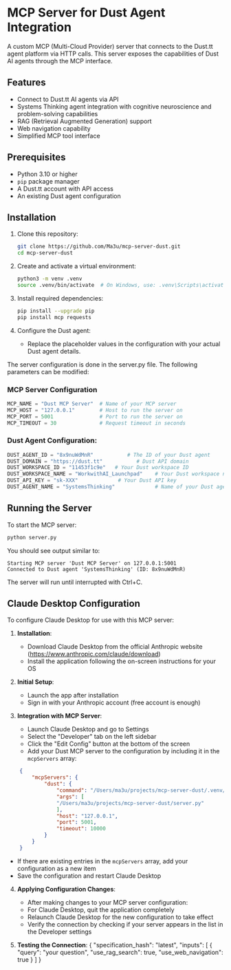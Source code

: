 # MCP Server for Dust Agent Integration

A custom MCP (Multi-Cloud Provider) server that connects to the Dust.tt agent platform via HTTP calls. This server exposes the capabilities of Dust AI agents through the MCP interface.

## Features

- Connect to Dust.tt AI agents via API
- Systems Thinking agent integration with cognitive neuroscience and problem-solving capabilities
- RAG (Retrieval Augmented Generation) support
- Web navigation capability
- Simplified MCP tool interface

## Prerequisites

- Python 3.10 or higher
- `pip` package manager
- A Dust.tt account with API access
- An existing Dust agent configuration

## Installation

1. Clone this repository:

   ```bash
   git clone https://github.com/Ma3u/mcp-server-dust.git
   cd mcp-server-dust
   ```

2. Create and activate a virtual environment:

   ```bash
   python3 -m venv .venv
   source .venv/bin/activate  # On Windows, use: .venv\Scripts\activate
   ```

3. Install required dependencies:

   ```bash
   pip install --upgrade pip
   pip install mcp requests
   ```

4. Configure the Dust agent:
   - Replace the placeholder values in the configuration with your actual Dust agent details.

The server configuration is done in the server.py file. The following parameters can be modified:

### MCP Server Configuration

``` python
MCP_NAME = "Dust MCP Server"  # Name of your MCP server
MCP_HOST = "127.0.0.1"        # Host to run the server on
MCP_PORT = 5001               # Port to run the server on
MCP_TIMEOUT = 30              # Request timeout in seconds
```

### Dust Agent Configuration:

``` python
DUST_AGENT_ID = "8x9nuWdMnR"           # The ID of your Dust agent
DUST_DOMAIN = "https://dust.tt"           # Dust API domain
DUST_WORKSPACE_ID = "11453f1c9e"   # Your Dust workspace ID
DUST_WORKSPACE_NAME = "WorkwithAI_Launchpad"    # Your Dust workspace name
DUST_API_KEY = "sk-XXX"             # Your Dust API key
DUST_AGENT_NAME = "SystemsThinking"             # Name of your Dust agent
```

## Running the Server

To start the MCP server:
```bash
python server.py
```

You should see output similar to:
```
Starting MCP server 'Dust MCP Server' on 127.0.0.1:5001
Connected to Dust agent 'SystemsThinking' (ID: 8x9nuWdMnR)
```

The server will run until interrupted with Ctrl+C.

## Claude Desktop Configuration
        
To configure Claude Desktop for use with this MCP server:
        
1. **Installation**:
   - Download Claude Desktop from the official Anthropic website (https://www.anthropic.com/claude/download)
   - Install the application following the on-screen instructions for your OS
        
2. **Initial Setup**:
   - Launch the app after installation
   - Sign in with your Anthropic account (free account is enough)
        
3. **Integration with MCP Server**:
   - Launch Claude Desktop and go to Settings
   - Select the "Developer" tab on the left sidebar
   - Click the "Edit Config" button at the bottom of the screen
   - Add your Dust MCP server to the configuration by including it in the `mcpServers` array:

```json
    {
        "mcpServers": {
            "dust": {
                "command": "/Users/ma3u/projects/mcp-server-dust/.venv/bin/python",
                "args": [
                "/Users/ma3u/projects/mcp-server-dust/server.py"
                ],
                "host": "127.0.0.1",
                "port": 5001,
                "timeout": 10000
            }
        }
    }
```
   - If there are existing entries in the `mcpServers` array, add your configuration as a new item
   - Save the configuration and restart Claude Desktop
        
4. **Applying Configuration Changes**:
   - After making changes to your MCP server configuration:
    - For Claude Desktop, quit the application completely 
    - Relaunch Claude Desktop for the new configuration to take effect
   - Verify the connection by checking if your server appears in the list in the Developer settings

5. **Testing the Connection**:
   {
     "specification_hash": "latest",
     "inputs": [
       {
         "query": "your question",
         "use_rag_search": true,
         "use_web_navigation": true
       }
     ]
   }